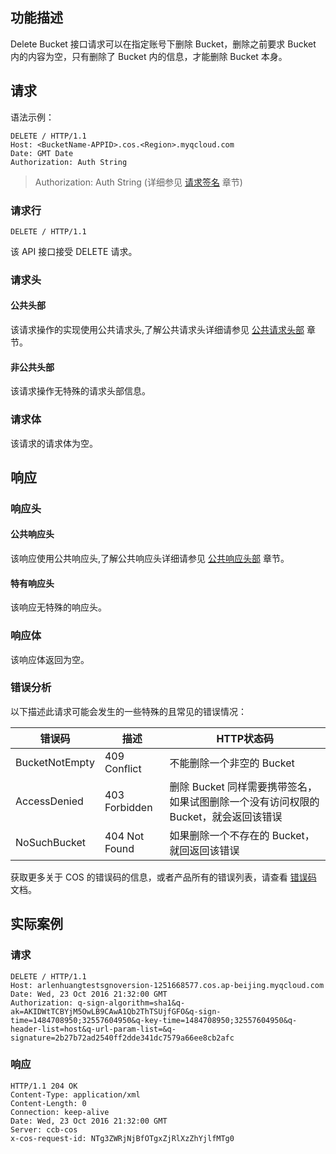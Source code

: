 ## 功能描述
Delete Bucket 接口请求可以在指定账号下删除 Bucket，删除之前要求 Bucket 内的内容为空，只有删除了 Bucket 内的信息，才能删除 Bucket 本身。

## 请求

语法示例：
```
DELETE / HTTP/1.1
Host: <BucketName-APPID>.cos.<Region>.myqcloud.com
Date: GMT Date
Authorization: Auth String
```

> Authorization: Auth String (详细参见 [请求签名](http://tcecqpoc.fsphere.cn/document/product/436/7778) 章节)

### 请求行
```
DELETE / HTTP/1.1
```
该 API 接口接受 DELETE 请求。

### 请求头

#### 公共头部
该请求操作的实现使用公共请求头,了解公共请求头详细请参见 [公共请求头部](http://tcecqpoc.fsphere.cn/document/product/436/7728) 章节。

#### 非公共头部
该请求操作无特殊的请求头部信息。

### 请求体
该请求的请求体为空。

## 响应

### 响应头
#### 公共响应头
该响应使用公共响应头,了解公共响应头详细请参见 [公共响应头部](http://tcecqpoc.fsphere.cn/document/product/436/7729) 章节。
#### 特有响应头
该响应无特殊的响应头。

### 响应体
该响应体返回为空。

### 错误分析
以下描述此请求可能会发生的一些特殊的且常见的错误情况：

|错误码|描述|HTTP状态码|
|-------|------|------|
|BucketNotEmpty|409 Conflict|不能删除一个非空的 Bucket|
|AccessDenied|403 Forbidden|删除 Bucket 同样需要携带签名，如果试图删除一个没有访问权限的 Bucket，就会返回该错误|
|NoSuchBucket|404 Not Found|如果删除一个不存在的 Bucket，就回返回该错误|

获取更多关于 COS 的错误码的信息，或者产品所有的错误列表，请查看 [错误码](http://tcecqpoc.fsphere.cn/document/product/436/7730) 文档。

## 实际案例

### 请求
```
DELETE / HTTP/1.1
Host: arlenhuangtestsgnoversion-1251668577.cos.ap-beijing.myqcloud.com
Date: Wed, 23 Oct 2016 21:32:00 GMT
Authorization: q-sign-algorithm=sha1&q-ak=AKIDWtTCBYjM5OwLB9CAwA1Qb2ThTSUjfGFO&q-sign-time=1484708950;32557604950&q-key-time=1484708950;32557604950&q-header-list=host&q-url-param-list=&q-signature=2b27b72ad2540ff2dde341dc7579a66ee8cb2afc

```

### 响应
```
HTTP/1.1 204 OK
Content-Type: application/xml
Content-Length: 0
Connection: keep-alive
Date: Wed, 23 Oct 2016 21:32:00 GMT
Server: ccb-cos
x-cos-request-id: NTg3ZWRjNjBfOTgxZjRlXzZhYjlfMTg0

```
